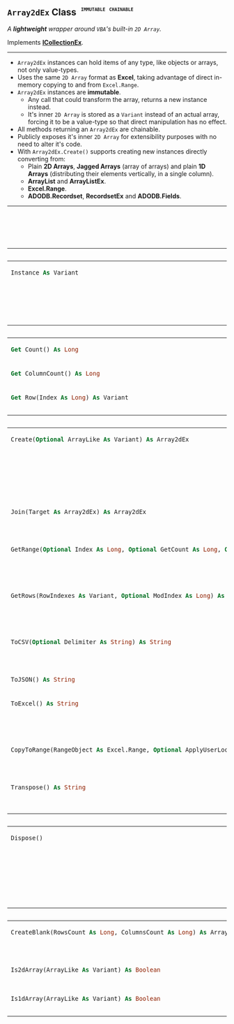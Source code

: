 ## **`Array2dEx` Class** <sup><sub><sup> &nbsp; <kbd><code>__IMMUTABLE__</code></kbd> &nbsp; <kbd><code>__CHAINABLE__</code></kbd></sup></sub></sup>

_A **lightweight** wrapper around `VBA`'s built-in `2D Array`._

Implements __[ICollectionEx](./ICollectionEx.md)__.

---

- `Array2dEx` instances can hold items of any type, like objects or arrays, not only value-types.
- Uses the same `2D Array` format as **Excel**, taking advantage of direct in-memory copying to and from `Excel.Range`.
- `Array2dEx` instances are __immutable__.
  - Any call that could transform the array, returns a new instance instead.
  - It's inner `2D Array` is stored as a `Variant` instead of an actual array, forcing it to be a value-type so that direct manipulation has no effect.
- All methods returning an `Array2dEx` are chainable.
- Publicly exposes it's inner `2D Array` for extensibility purposes with no need to alter it's code.
- With `Array2dEx.Create()` supports creating new instances directly converting from:
  - Plain **2D Arrays**, **Jagged Arrays** (array of arrays) and plain **1D Arrays** (distributing their elements vertically, in a single column).
  - **ArrayList** and **ArrayListEx**.
  - **Excel.Range**.
  - **ADODB.Recordset**, **RecordsetEx** and **ADODB.Fields**.

---

<table width="100%"><caption>

### **`Array2dEx` API**  
</caption>
<thead><tr><th colspan="2">FIELDS</th></tr></thead>
<tbody>


<tr><td align="left" valign="top">

```vb
Instance As Variant
```
</td><td align="left" valign="top">
The <code>2D Array</code> wrapped by this <code>Array2dEx</code> instance.<br/>
<code>VBA</code> <code>Array</code>s are always passed <em>by reference</em> but <code>Array2dEx</code> stores it as a <code>Variant</code> value instead, so direct manipulation of this array has no effect.
</td></tr>

</tbody>


<thead><tr><th colspan="2">PROPERTIES</th></tr></thead>
<tbody>


<tr><td align="left" valign="top">

```vb
Get Count() As Long
```
</td><td align="left" valign="top">
Gets the number of rows in this collection.
</td></tr>


<tr><td align="left" valign="top">

```vb
Get ColumnCount() As Long
```
</td><td align="left" valign="top">
Gets the number of columns in this collection.
</td></tr>


<tr><td align="left" valign="top">

```vb
Get Row(Index As Long) As Variant
```
</td><td align="left" valign="top">
Gets an <code>Array</code> containing all the values at the specified row <code>Index</code>. 
</td></tr>


</tbody>



<thead><tr><th colspan="2">FUNCTIONS</th></tr></thead>
<tbody>


<tr><td align="left" valign="top">

```vb
Create(Optional ArrayLike As Variant) As Array2dEx
```
</td><td align="left" valign="top">
When no parameter is provided, returns a new <code>Array2dEx</code> empty instance.
<br/>
Otherwise, returns a new instance containing the values obtained by converting the provided <code>ArrayLike</code> to a <code>2D Array</code>.
</td></tr>


<tr><td align="left" valign="top">

```vb
Join(Target As Array2dEx) As Array2dEx
```
</td><td align="left" valign="top">
Concatenates all elements of another <code>Array2dEx</code> instance as additional columns into a new <code>Array2dEx</code> instance.
</td></tr>


<tr><td align="left" valign="top">

```vb
GetRange(Optional Index As Long, Optional GetCount As Long, Optional ColumnIndexes As Variant) As Array2dEx
```
</td><td align="left" valign="top">
Returns a new <code>Array2dEx</code> instance which represents a subset of rows and/or columns from this instance.
<details><summary><code>PARAMETERS</code></summary><ul>
<li><kbd>Index</kbd> → Index of the first row to include in the subset.
<br/>Default value: <code>0</code></li>
<li><kbd>GetCount</kbd> → The number of rows to include in the subset.
<br/>Default value: Count of remaining rows, starting at <code>Index</code>.</li>
<li><kbd>ColumnIndexes</kbd> → An <code>Array</code> of column indices to include in the subset, or <code>Empty</code>.
<br/>Default value: <code>Empty</code> (All columns)</li>
</ul></details>
</td></tr>


<tr><td align="left" valign="top">

```vb
GetRows(RowIndexes As Variant, Optional ModIndex As Long) As Array2dEx
```
</td><td align="left" valign="top">
Returns a new <code>Array2dEx</code> instance containing only those rows specified in the <code>RowIndexes</code> array.
<details><summary><code>PARAMETERS</code></summary><ul>
<li><kbd>RowIndexes</kbd> → An <code>Array</code> of row indices.</li>
<li><kbd>ModIndex</kbd> → A signed integer to shift values in the <code>RowIndexes</code> array.
<br/>Default value: <code>0</code></li>
</ul></details>
</td></tr>


<tr><td align="left" valign="top">

```vb
ToCSV(Optional Delimiter As String) As String
```
</td><td align="left" valign="top">
Returns a <code>String</code> representing this instance in <code>CSV</code>-style format.
<details><summary><code>PARAMETERS</code></summary><ul>
<li><kbd>Delimiter</kbd> → Character <code>String</code> used as delimiter between row values.<br/>Default value: <code>","</code></li>
</ul></details>
</td></tr>


<tr><td align="left" valign="top">

```vb
ToJSON() As String
```
</td><td align="left" valign="top">
Returns a <code>String</code> representing this instance in <code>JSON</code> format.
</td></tr>


<tr><td align="left" valign="top">

```vb
ToExcel() As String
```
</td><td align="left" valign="top">
Provides a simple way of direct copy-paste to an <code>Excel</code> document. <em>@see: <code>FileSystemLib.SystemClipboard</code>.</em>
<br/>Same as <code>.ToCSV(vbTab)</code>.
</td></tr>


<tr><td align="left" valign="top">

```vb
CopyToRange(RangeObject As Excel.Range, Optional ApplyUserLocale As Boolean) As Array2dEx
```
</td><td align="left" valign="top">
Copies all elements from this instance to the provided <code>Excel.Range</code> object.
<details><summary><code>PARAMETERS</code></summary><ul>
<li><kbd>RangeObject</kbd> → Target <code>Excel.Range</code> object.</li>
<li><kbd>ApplyUserLocale</kbd> → When <code>True</code>, copies the array of values directly to <code>Range.FormulaR1C1Local</code> instead of <code>Range.Value</code>.
<br/>Default value: <code>True</code></li>
</ul></details>
</td></tr>


<tr><td align="left" valign="top">

```vb
Transpose() As String
```
</td><td align="left" valign="top">
Returns the transposed values in a new <code>Array2dEx</code> instance. Rows become columns, columns become rows.
</td></tr>


</tbody>


<thead><tr><th colspan="2">PROCEDURES</th></tr></thead>
<tbody>


<tr><td align="left" valign="top">

```vb
Dispose()
```
</td><td align="left" valign="top">
Tells <code>Array2dEx</code> that this instance won't be needed anymore and it can be safely disposed.
<br/>
<em>This shouldn't be necessary in most cases since all objects are automatically destroyed when there's nothing referencing them.</em>
</td></tr>


</tbody>


<thead><tr><th colspan="2">STATIC</th></tr></thead>
<tbody>


<tr><td align="left" valign="top">

```vb
CreateBlank(RowsCount As Long, ColumnsCount As Long) As Array2dEx
```
</td><td align="left" valign="top">
Returns a new <code>Array2dEx</code> instance with the specified number of rows and columns, containing <code>Empty</code> values.
</td></tr>


<tr><td align="left" valign="top">

```vb
Is2dArray(ArrayLike As Variant) As Boolean
```
</td><td align="left" valign="top">
Returns whether the provided <code>ArrayLike</code> is a plain <code>2D Array</code> or not.
</td></tr>


<tr><td align="left" valign="top">

```vb
Is1dArray(ArrayLike As Variant) As Boolean
```
</td><td align="left" valign="top">
Returns whether the provided <code>ArrayLike</code> is a plain <code>1D Array</code> or not.
</td></tr>


</tbody>

</table>




